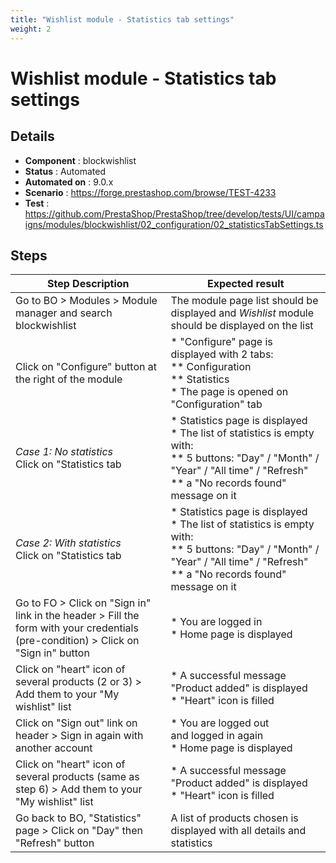 ```yaml
---
title: "Wishlist module - Statistics tab settings"
weight: 2
---
```


# Wishlist module - Statistics tab settings
## Details
* **Component** : blockwishlist
* **Status** : Automated
* **Automated on** : 9.0.x
* **Scenario** : https://forge.prestashop.com/browse/TEST-4233
* **Test** : https://github.com/PrestaShop/PrestaShop/tree/develop/tests/UI/campaigns/modules/blockwishlist/02_configuration/02_statisticsTabSettings.ts

## Steps
| Step Description | Expected result |
| ----- | ----- |
| Go to BO > Modules > Module manager and search blockwishlist | The module page list should be displayed and *Wishlist* module should be displayed on the list |
| Click on "Configure" button at the right of the module | * "Configure" page is displayed with 2 tabs:<br> ** Configuration<br> ** Statistics<br> * The page is opened on "Configuration" tab |
| *Case 1: No statistics*<br>Click on "Statistics tab | * Statistics page is displayed<br> * The list of statistics is empty with:<br> ** 5 buttons: "Day" / "Month" / "Year" / "All time" / "Refresh"<br> ** a "No records found" message on it |
| *Case 2: With statistics*<br>Click on "Statistics tab | * Statistics page is displayed<br> * The list of statistics is empty with:<br> ** 5 buttons: "Day" / "Month" / "Year" / "All time" / "Refresh"<br> ** a "No records found" message on it |
| Go to FO > Click on "Sign in" link in the header > Fill the form with your credentials (pre-condition) > Click on "Sign in" button | * You are logged in<br> * Home page is displayed |
| Click on "heart" icon of several products (2 or 3) > Add them to your "My wishlist" list | * A successful message "Product added" is displayed<br> * "Heart" icon is filled |
| Click on "Sign out" link on header > Sign in again with another account | * You are logged out and logged in again<br> * Home page is displayed |
| Click on "heart" icon of several products (same as step 6) > Add them to your "My wishlist" list | * A successful message "Product added" is displayed<br> * "Heart" icon is filled |
| Go back to BO, "Statistics" page > Click on "Day" then "Refresh" button | A list of products chosen is displayed with all details and statistics |
